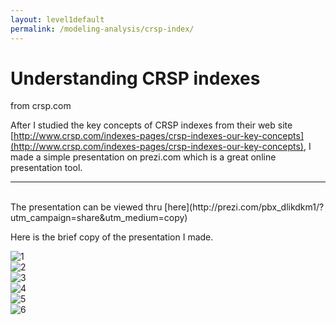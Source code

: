 ```yaml
---
layout: level1default 
permalink: /modeling-analysis/crsp-index/
---
```



# Understanding CRSP indexes   
from crsp.com

After I studied the key concepts of CRSP indexes from their web site [http://www.crsp.com/indexes-pages/crsp-indexes-our-key-concepts](http://www.crsp.com/indexes-pages/crsp-indexes-our-key-concepts), I made a simple presentation on prezi.com which is a great online presentation tool.  
<hr>
<br>
The presentation can be viewed thru [here](http://prezi.com/pbx_dlikdkm1/?utm_campaign=share&utm_medium=copy)  

Here is the brief copy of the presentation I made.  

![1](https://www.evernote.com/shard/s9/sh/65892a5f-ddb4-427c-9961-be7c7a6f4196/b59ac527e1c6124dbe42cbf51c6981b6/deep/0/crsp-index.pdf-(page-3-of-18).png)  
![2](https://www.evernote.com/shard/s9/sh/88b324b0-f1ec-4eff-b9cd-1865ac450874/e979dd1ea1fc476da4fb2590740621a1/deep/0/crsp-index.pdf-(page-4-of-18).png)  
![3](https://www.evernote.com/shard/s9/sh/6f4cf380-eb2d-4c88-917e-53a2f6267fcf/1d96d159408590d63969cf6c67c7f441/deep/0/crsp-index.pdf-(page-9-of-18).png)  
![4](https://www.evernote.com/shard/s9/sh/878ce8f8-03a9-44a2-8034-6e756998fc93/a1d23a838ac9534dc626af3b416fce07/deep/0/crsp-index.pdf-(page-11-of-18).png)  
![5](https://www.evernote.com/shard/s9/sh/bd42fbe2-d864-4066-86ee-58e9157da6be/ccad4e30eac0b0886606de9df9c696ec/deep/0/crsp-index.pdf-(page-16-of-18).png)  
![6](https://www.evernote.com/shard/s9/sh/6cbb942e-2c84-463b-8074-c5349d4eabf2/d12bcaded9a12e90d6f65af35e15ef7c/deep/0/crsp-index.pdf-(page-17-of-18).png)  
